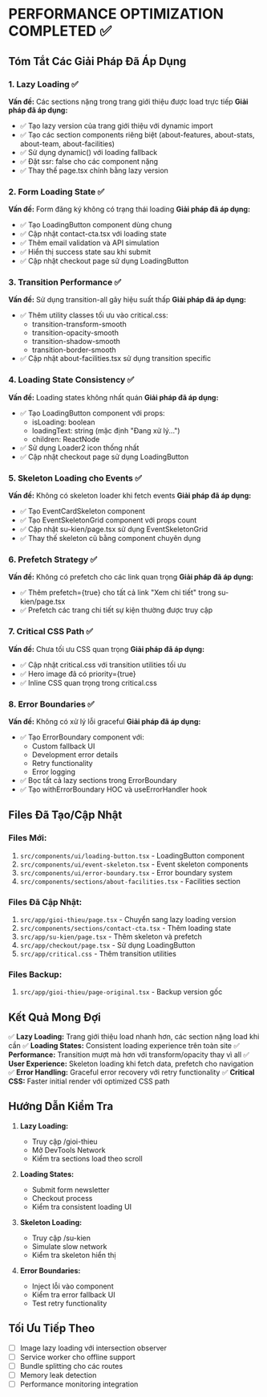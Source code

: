 # PERFORMANCE OPTIMIZATION COMPLETED ✅

## Tóm Tắt Các Giải Pháp Đã Áp Dụng

### 1. Lazy Loading ✅
**Vấn đề:** Các sections nặng trong trang giới thiệu được load trực tiếp
**Giải pháp đã áp dụng:**
- ✅ Tạo lazy version của trang giới thiệu với dynamic import
- ✅ Tạo các section components riêng biệt (about-features, about-stats, about-team, about-facilities)
- ✅ Sử dụng dynamic() với loading fallback
- ✅ Đặt ssr: false cho các component nặng
- ✅ Thay thế page.tsx chính bằng lazy version

### 2. Form Loading State ✅
**Vấn đề:** Form đăng ký không có trạng thái loading
**Giải pháp đã áp dụng:**
- ✅ Tạo LoadingButton component dùng chung
- ✅ Cập nhật contact-cta.tsx với loading state
- ✅ Thêm email validation và API simulation
- ✅ Hiển thị success state sau khi submit
- ✅ Cập nhật checkout page sử dụng LoadingButton

### 3. Transition Performance ✅
**Vấn đề:** Sử dụng transition-all gây hiệu suất thấp
**Giải pháp đã áp dụng:**
- ✅ Thêm utility classes tối ưu vào critical.css:
  - transition-transform-smooth
  - transition-opacity-smooth
  - transition-shadow-smooth
  - transition-border-smooth
- ✅ Cập nhật about-facilities.tsx sử dụng transition specific

### 4. Loading State Consistency ✅
**Vấn đề:** Loading states không nhất quán
**Giải pháp đã áp dụng:**
- ✅ Tạo LoadingButton component với props:
  - isLoading: boolean
  - loadingText: string (mặc định "Đang xử lý...")
  - children: ReactNode
- ✅ Sử dụng Loader2 icon thống nhất
- ✅ Cập nhật checkout page sử dụng LoadingButton

### 5. Skeleton Loading cho Events ✅
**Vấn đề:** Không có skeleton loader khi fetch events
**Giải pháp đã áp dụng:**
- ✅ Tạo EventCardSkeleton component
- ✅ Tạo EventSkeletonGrid component với props count
- ✅ Cập nhật su-kien/page.tsx sử dụng EventSkeletonGrid
- ✅ Thay thế skeleton cũ bằng component chuyên dụng

### 6. Prefetch Strategy ✅
**Vấn đề:** Không có prefetch cho các link quan trọng
**Giải pháp đã áp dụng:**
- ✅ Thêm prefetch={true} cho tất cả link "Xem chi tiết" trong su-kien/page.tsx
- ✅ Prefetch các trang chi tiết sự kiện thường được truy cập

### 7. Critical CSS Path ✅
**Vấn đề:** Chưa tối ưu CSS quan trọng
**Giải pháp đã áp dụng:**
- ✅ Cập nhật critical.css với transition utilities tối ưu
- ✅ Hero image đã có priority={true}
- ✅ Inline CSS quan trọng trong critical.css

### 8. Error Boundaries ✅
**Vấn đề:** Không có xử lý lỗi graceful
**Giải pháp đã áp dụng:**
- ✅ Tạo ErrorBoundary component với:
  - Custom fallback UI
  - Development error details
  - Retry functionality
  - Error logging
- ✅ Bọc tất cả lazy sections trong ErrorBoundary
- ✅ Tạo withErrorBoundary HOC và useErrorHandler hook

## Files Đã Tạo/Cập Nhật

### Files Mới:
1. `src/components/ui/loading-button.tsx` - LoadingButton component
2. `src/components/ui/event-skeleton.tsx` - Event skeleton components
3. `src/components/ui/error-boundary.tsx` - Error boundary system
4. `src/components/sections/about-facilities.tsx` - Facilities section

### Files Đã Cập Nhật:
1. `src/app/gioi-thieu/page.tsx` - Chuyển sang lazy loading version
2. `src/components/sections/contact-cta.tsx` - Thêm loading state
3. `src/app/su-kien/page.tsx` - Thêm skeleton và prefetch
4. `src/app/checkout/page.tsx` - Sử dụng LoadingButton
5. `src/app/critical.css` - Thêm transition utilities

### Files Backup:
1. `src/app/gioi-thieu/page-original.tsx` - Backup version gốc

## Kết Quả Mong Đợi

✅ **Lazy Loading:** Trang giới thiệu load nhanh hơn, các section nặng load khi cần
✅ **Loading States:** Consistent loading experience trên toàn site
✅ **Performance:** Transition mượt mà hơn với transform/opacity thay vì all
✅ **User Experience:** Skeleton loading khi fetch data, prefetch cho navigation
✅ **Error Handling:** Graceful error recovery với retry functionality
✅ **Critical CSS:** Faster initial render với optimized CSS path

## Hướng Dẫn Kiểm Tra

1. **Lazy Loading:** 
   - Truy cập /gioi-thieu
   - Mở DevTools Network
   - Kiểm tra sections load theo scroll

2. **Loading States:**
   - Submit form newsletter
   - Checkout process
   - Kiểm tra consistent loading UI

3. **Skeleton Loading:**
   - Truy cập /su-kien
   - Simulate slow network
   - Kiểm tra skeleton hiển thị

4. **Error Boundaries:**
   - Inject lỗi vào component
   - Kiểm tra error fallback UI
   - Test retry functionality

## Tối Ưu Tiếp Theo

- [ ] Image lazy loading với intersection observer
- [ ] Service worker cho offline support
- [ ] Bundle splitting cho các routes
- [ ] Memory leak detection
- [ ] Performance monitoring integration
